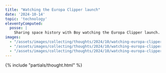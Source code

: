 ```yaml
---
title: "Watching the Europa Clipper launch"
date: '2024-10-14'
topic: 'technology'
eleventyComputed:
  posse: |
    Sharing space history with Boy watching the Europa Clipper launch. I’m very tempted to carry on the fun and re-watch Europa Report after dinner https://benjamin.parry.is/watching/#europa-report
images:
  - "/assets/images/collecting/thoughts/2024/10/watching-europa-clipper-report-01.jpg"
  - "/assets/images/collecting/thoughts/2024/10/watching-europa-clipper-report-02.jpg"
  - "/assets/images/collecting/thoughts/2024/10/watching-europa-clipper-report-03.jpg"
---
```


{% include "partials/thought.html" %}